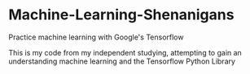 # Machine-Learning-Shenanigans
Practice machine learning with Google's Tensorflow

This is my code from my independent studying, attempting to gain an understanding machine learning and the Tensorflow Python Library
